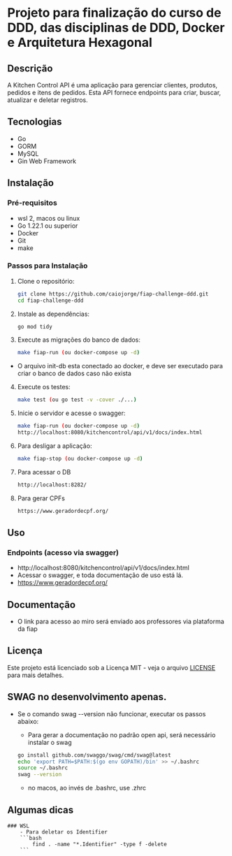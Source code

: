 # Projeto para finalização do curso de DDD, das disciplinas de DDD, Docker e Arquitetura Hexagonal

## Descrição

A Kitchen Control API é uma aplicação para gerenciar clientes, produtos, pedidos e itens de pedidos. Esta API fornece endpoints para criar, buscar, atualizar e deletar registros.

## Tecnologias

- Go
- GORM
- MySQL
- Gin Web Framework

## Instalação

### Pré-requisitos

- wsl 2, macos ou linux
- Go 1.22.1 ou superior
- Docker
- Git
- make

### Passos para Instalação

1. Clone o repositório:
    ```bash
    git clone https://github.com/caiojorge/fiap-challenge-ddd.git
    cd fiap-challenge-ddd
    ```

2. Instale as dependências:
    ```bash
    go mod tidy
    ```

3. Execute as migrações do banco de dados:
    ```bash
    make fiap-run (ou docker-compose up -d)
    
    ```
- O arquivo init-db esta conectado ao docker, e deve ser executado para criar o banco de dados caso não exista

4. Execute os testes:
    ```bash
    make test (ou go test -v -cover ./...)
    ```

5. Inicie o servidor e acesse o swagger:
    ```bash
    make fiap-run (ou docker-compose up -d)
    http://localhost:8080/kitchencontrol/api/v1/docs/index.html

    ```
6. Para desligar a aplicação:
    ```bash
    make fiap-stop (ou docker-compose up -d)
    ``` 
7. Para acessar o DB
    ```bash
    http://localhost:8282/
    ```
8. Para gerar CPFs
    ```bash
    https://www.geradordecpf.org/
    ```

## Uso

### Endpoints (acesso via swagger)

- http://localhost:8080/kitchencontrol/api/v1/docs/index.html
- Acessar o swagger, e toda documentação de uso está lá.
- https://www.geradordecpf.org/


## Documentação
- O link para acesso ao miro será enviado aos professores via plataforma da fiap

## Licença
Este projeto está licenciado sob a Licença MIT - veja o arquivo [LICENSE](LICENSE) para mais detalhes.

## SWAG no desenvolvimento apenas.
- Se o comando swag --version não funcionar, executar os passos abaixo:
    - Para gerar a documentação no padrão open api, será necessário instalar o swag

    ```bash
    go install github.com/swaggo/swag/cmd/swag@latest
    echo 'export PATH=$PATH:$(go env GOPATH)/bin' >> ~/.bashrc
    source ~/.bashrc
    swag --version
    ```
    - no macos, ao invés de .bashrc, use .zhrc

## Algumas dicas
    ### WSL
        - Para deletar os Identifier 
        ```bash
            find . -name "*.Identifier" -type f -delete 
        ```